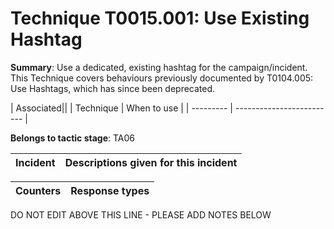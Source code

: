 # Technique T0015.001: Use Existing Hashtag

**Summary**: Use a dedicated, existing hashtag for the campaign/incident. This Technique covers behaviours previously documented by T0104.005: Use Hashtags, which has since been deprecated.  


| Associated||
| Technique | When to use |
| --------- | ------------------------- |


**Belongs to tactic stage**: TA06


| Incident | Descriptions given for this incident |
| -------- | -------------------- |



| Counters | Response types |
| -------- | -------------- |


DO NOT EDIT ABOVE THIS LINE - PLEASE ADD NOTES BELOW